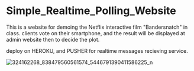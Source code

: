 # Simple_Realtime_Polling_Website

This is a website for demoing the Netflix interactive film "Bandersnatch" in class.
clients vote on their smartphone, and the result will be displayed at admin website then to decide the plot.  

deploy on HEROKU, and PUSHER for realtime messages recieving service.


![324162268_838479560561574_5446791390411586225_n](https://user-images.githubusercontent.com/87590897/211257001-3d1aa9d1-a893-446b-88c5-ce9fddbbb2a9.png)
